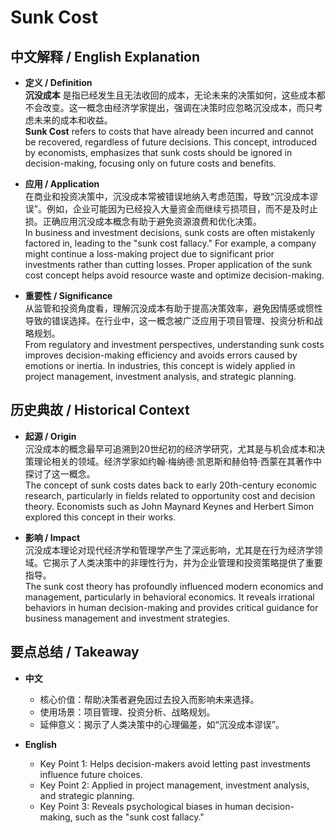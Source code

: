 # Sunk Cost

## 中文解释 / English Explanation

* **定义 / Definition**  
  **沉没成本** 是指已经发生且无法收回的成本，无论未来的决策如何，这些成本都不会改变。这一概念由经济学家提出，强调在决策时应忽略沉没成本，而只考虑未来的成本和收益。  
  **Sunk Cost** refers to costs that have already been incurred and cannot be recovered, regardless of future decisions. This concept, introduced by economists, emphasizes that sunk costs should be ignored in decision-making, focusing only on future costs and benefits.

* **应用 / Application**  
  在商业和投资决策中，沉没成本常被错误地纳入考虑范围，导致“沉没成本谬误”。例如，企业可能因为已经投入大量资金而继续亏损项目，而不是及时止损。正确应用沉没成本概念有助于避免资源浪费和优化决策。  
  In business and investment decisions, sunk costs are often mistakenly factored in, leading to the "sunk cost fallacy." For example, a company might continue a loss-making project due to significant prior investments rather than cutting losses. Proper application of the sunk cost concept helps avoid resource waste and optimize decision-making.

* **重要性 / Significance**  
  从监管和投资角度看，理解沉没成本有助于提高决策效率，避免因情感或惯性导致的错误选择。在行业中，这一概念被广泛应用于项目管理、投资分析和战略规划。  
  From regulatory and investment perspectives, understanding sunk costs improves decision-making efficiency and avoids errors caused by emotions or inertia. In industries, this concept is widely applied in project management, investment analysis, and strategic planning.

## 历史典故 / Historical Context

* **起源 / Origin**  
  沉没成本的概念最早可追溯到20世纪初的经济学研究，尤其是与机会成本和决策理论相关的领域。经济学家如约翰·梅纳德·凯恩斯和赫伯特·西蒙在其著作中探讨了这一概念。  
  The concept of sunk costs dates back to early 20th-century economic research, particularly in fields related to opportunity cost and decision theory. Economists such as John Maynard Keynes and Herbert Simon explored this concept in their works.

* **影响 / Impact**  
  沉没成本理论对现代经济学和管理学产生了深远影响，尤其是在行为经济学领域。它揭示了人类决策中的非理性行为，并为企业管理和投资策略提供了重要指导。  
  The sunk cost theory has profoundly influenced modern economics and management, particularly in behavioral economics. It reveals irrational behaviors in human decision-making and provides critical guidance for business management and investment strategies.

## 要点总结 / Takeaway

* **中文**  
  - 核心价值：帮助决策者避免因过去投入而影响未来选择。  
  - 使用场景：项目管理、投资分析、战略规划。  
  - 延伸意义：揭示了人类决策中的心理偏差，如“沉没成本谬误”。  

* **English**  
  - Key Point 1: Helps decision-makers avoid letting past investments influence future choices.  
  - Key Point 2: Applied in project management, investment analysis, and strategic planning.  
  - Key Point 3: Reveals psychological biases in human decision-making, such as the "sunk cost fallacy."